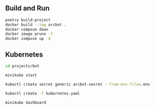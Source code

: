 ## Build and Run

```bash
poetry build-project
docker build --tag arcbot .
docker compose down
docker image prune -f
docker compose up -d
```

## Kubernetes
    
```bash
cd projects/bot

minikube start

kubectl create secret generic arcbot-secret --from-env-file=.env

kubectl create -f kubernetes.yaml

minikube dashboard
```